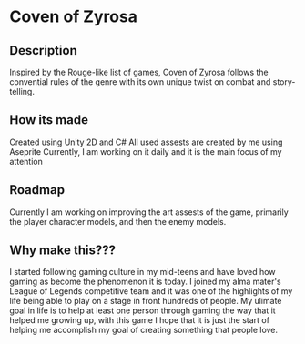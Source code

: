 # Coven of Zyrosa


## Description

Inspired by the Rouge-like list of games, Coven of Zyrosa follows the convential rules of the genre with its own unique twist on combat and story-telling.


## How its made

Created using Unity 2D and C#
All used assests are created by me using Aseprite
Currently, I am working on it daily and it is the main focus of my attention

## Roadmap

Currently I am working on improving the art assests of the game, primarily the player character models, and then the enemy models.

## Why make this???

I started following gaming culture in my mid-teens and have loved how gaming as become the phenomenon it is today. I joined my alma mater's League of Legends competitive team and it was one of the highlights of my life being able to play on a stage in front hundreds of people. 
My ulimate goal in life is to help at least one person through gaming the way that it helped me growing up, with this game I hope that it is just the start of helping me accomplish my goal of creating something that people love.
